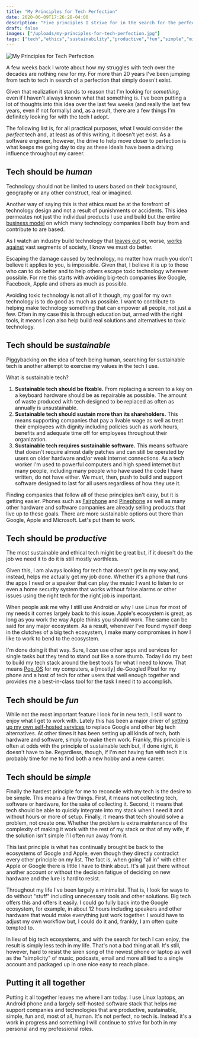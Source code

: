 ```yaml
---
title: "My Principles for Tech Perfection"
date: 2020-06-09T17:26:28-04:00
description: "Five principles I strive for in the search for the perfect tech."
draft: false
images: ["/uploads/my-principles-for-tech-perfection.jpg"]
tags: ["tech","ethics","sustainability","productive","fun","simple","minimalism"]
---
```


![My Principles for Tech Perfection](/uploads/my-principles-for-tech-perfection.jpg)

A few weeks back I wrote about how my struggles with tech over the decades are nothing new for my. For more than 20 years I've been jumping from tech to tech in search of a perfection that simply doesn't exist.

Given that realization it stands to reason that I'm looking for _something_, even if I haven't always known what that something is. I've been putting a lot of thoughts into this idea over the last few weeks (and really the last few years, even if not formally) and, as a result, there are a few things I'm definitely looking for with the tech I adopt.

The following list is, for all practical purposes, what I would consider the _perfect_ tech and, at least as of this writing, it doesn't yet exist. As a software engineer, however, the drive to help move closer to perfection is what keeps me going day to day as these ideals have been a driving influence throughout my career.

## Tech should be _human_

Technology should not be limited to users based on their background, geography or any other construct, real or imagined.

Another way of saying this is that ethics must be at the forefront of technology design and not a result of punishments or accidents. This idea permeates not just the individual products I use and build but the entire [business model](https://en.wikipedia.org/wiki/Surveillance_capitalism "Wikipedia article on Surveillance Capitalism") on which many technology companies I both buy from and contribute to are based.

As I watch an industry build technology that [leaves out](https://gizmodo.com/why-cant-this-soap-dispenser-identify-dark-skin-1797931773 "Why Can't This Soap Dispenser Identify Dark Skin?") or, worse, [works against](https://www.npr.org/2018/03/20/595338116/what-did-cambridge-analytica-do-during-the-2016-election "What Did Cambridge Analytica Do During The 2016 Election?") vast segments of society, I know we must do better.

Escaping the damage caused by technology, no matter how much you don't believe it applies to you, is impossible. Given that, I believe it is up to those who can to do better and to help others escape toxic technology wherever possible. For me this starts with avoiding big-tech companies like Google, Facebook, Apple and others as much as possible.

Avoiding toxic technology is not all of it though, my goal for my own technology is to do good as much as possible. I want to contribute to helping make technology something that can empower all people, not just a few. Often in my case this is through education but, armed with the right tools, it means I can also help build real solutions and alternatives to toxic technology.

## Tech should be _sustainable_

Piggybacking on the idea of tech being human, searching for sustainable tech is another attempt to exercise my values in the tech I use.

What is sustainable tech?

1. **Sustainable tech should be fixable.** From replacing a screen to a key on a keyboard hardware should be as repairable as possible. The amount of waste produced with tech designed to be replaced as often as annually is unsustainable.
2. **Sustainable tech should sustain more than its shareholders.** This means supporting companies that pay a livable wage as well as treat their employees with dignity including policies such as work hours, benefits and adequate time off for employees throughout their organization.
3. **Sustainable tech requires sustainable software.** This means software that doesn't require almost daily patches and can still be operated by users on older hardware and/or weak internet connections. As a tech worker I'm used to powerful computers and high speed internet but many people, including many people who have used the code I have written, do not have either. We must, then, push to build and support software designed to last for all users regardless of how they use it.

Finding companies that follow all of these principles isn't easy, but it is getting easier. Phones such as 	[Fairphone](https://www.fairphone.com/en/) and [Pinephone](https://www.pine64.org/pinephone/) as well as many other hardware and software companies are already selling products that live up to these goals. There are more sustainable options out there than Google, Apple and Microsoft. Let's put them to work.

## Tech should be _productive_

The most sustainable and ethical tech might be great but, if it doesn't do the job we need it to do it is still mostly worthless.

Given this, I am always looking for tech that doesn't get in my way and, instead, helps me actually get my job done. Whether it's a phone that runs the apps I need or a speaker that can play the music I want to listen to or even a home security system that works without false alarms or other issues using the right tech for the right job is important.

When people ask me why I still use Android or why I use Linux for most of my needs it comes largely back to this issue. Apple's ecosystem is great, as long as you work the way Apple thinks you should work. The same can be said for any major ecosystem. As a result, whenever I've found myself deep in the clutches of a big tech ecosystem, I make many compromises in how I like to work to bend to the ecosystem.

I'm done doing it that way. Sure, I _can_ use other apps and services for single tasks but they tend to stand out like a sore thumb. Today I do my best to build my tech stack around the best tools for what I need to know. That means [Pop_OS](https://pop.system76.com/) for my computers, a [mostly] de-Googled Pixel for my phone and a host of tech for other users that well enough together and provides me a best-in-class tool for the task I need it to accomplish.

## Tech should be _fun_

While not the most important feature I look for in new tech, I still want to enjoy what I get to work with. Lately this has been a major driver of [setting up my own self-hosted services](https://chriswiegman.com/2020/04/leaving-big-tech-behind-take-2/) to replace Google and other big tech alternatives. At other times it has been setting up all kinds of tech, both hardware and software, simply to make them work. Frankly, this principle is often at odds with the principle of sustainable tech but, if done right, it doesn't have to be. Regardless, though, if I'm not having fun with tech it is probably time for me to find both a new hobby and a new career.

## Tech should be _simple_

Finally the hardest principle for me to reconcile with my tech is the desire to be simple. This means a few things. First, it means not collecting tech, software or hardware, for the sake of collecting it. Second, it means that tech should be able to quickly integrate into my stack when I need it and without hours or more of setup. Finally, it means that tech should solve a problem, not create one. Whether the problem is extra maintenance of the complexity of making it work with the rest of my stack or that of my wife, if the solution isn't simple I'll often run away from it.

This last principle is what has continually brought be back to the ecosystems of Google and Apple, even though they directly contradict every other principle on my list. The fact is, when going "all in" with either Apple or Google there is little I have to think about. It's all just there without another account or without the decision fatigue of deciding on new hardware and the lure is hard to resist.

Throughout my life I've been largely a minimalist. That is, I look for ways to do without "stuff" including unnecessary tools and other solutions. Big tech offers this and offers it easily. I could go fully back into the Google ecosystem, for example, in about 12 hours including speakers and other hardware that would make everything just work together. I would have to adjust my own workflow but, I could do it and, frankly, I am often quite tempted to.

In lieu of big tech ecosystems, and with the search for tech I can enjoy, the result is simply less tech in my life. That's not a bad thing at all. It's still, however, hard to resist the siren song of the newest phone or laptop as well as the "simplicity" of music, podcasts, email and more all tied to a single account and packaged up in one nice easy to reach place.

## Putting it all together

Putting it all together leaves me where I am today. I use Linux laptops, an Android phone and a largely self-hosted software stack that helps me support companies and technologies that are productive, sustainable, simple, fun and, most of all, human. It's not perfect, no tech is. Instead it's a work in progress and something I will continue to strive for both in my personal and my professional roles.
